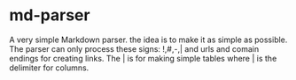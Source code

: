 # md-parser

A very simple Markdown parser. the idea is to make it as simple as possible. The parser can only process these signs: !,#,-,| and urls and comain endings for creating links. The | is for making simple tables where | is the delimiter for columns. 

